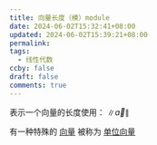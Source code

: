 ```yaml
---
title: 向量长度（模）module
date: 2024-06-02T15:32:41+08:00
updated: 2024-06-02T15:39:21+08:00
permalink: 
tags:
  - 线性代数
ccby: false
draft: false
comments: true
---
```

表示一个向量的长度使用： $\lVert\vec{a}\rVert$

有一种特殊的 [向量](向量.md) 被称为 [单位向量](单位向量)